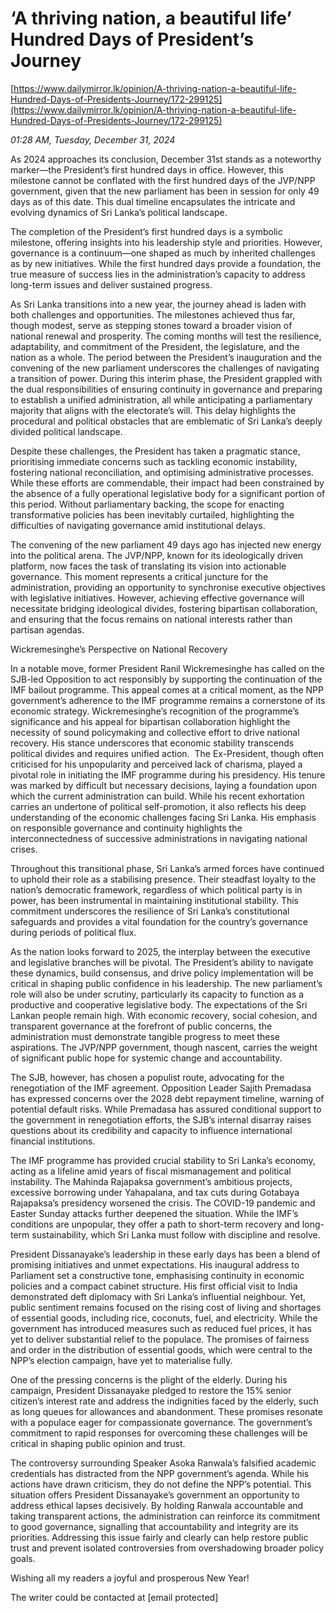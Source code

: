 # ‘A thriving nation, a beautiful life’ Hundred Days of President’s Journey

[https://www.dailymirror.lk/opinion/A-thriving-nation-a-beautiful-life-Hundred-Days-of-Presidents-Journey/172-299125](https://www.dailymirror.lk/opinion/A-thriving-nation-a-beautiful-life-Hundred-Days-of-Presidents-Journey/172-299125)

*01:28 AM, Tuesday, December 31, 2024*

As 2024 approaches its conclusion, December 31st stands as a noteworthy marker—the President’s first hundred days in office. However, this milestone cannot be conflated with the first hundred days of the JVP/NPP government, given that the new parliament has been in session for only 49 days as of this date. This dual timeline encapsulates the intricate and evolving dynamics of Sri Lanka’s political landscape.

The completion of the President’s first hundred days is a symbolic milestone, offering insights into his leadership style and priorities. However, governance is a continuum—one shaped as much by inherited challenges as by new initiatives. While the first hundred days provide a foundation, the true measure of success lies in the administration’s capacity to address long-term issues and deliver sustained progress.

As Sri Lanka transitions into a new year, the journey ahead is laden with both challenges and opportunities. The milestones achieved thus far, though modest, serve as stepping stones toward a broader vision of national renewal and prosperity. The coming months will test the resilience, adaptability, and commitment of the President, the legislature, and the nation as a whole. The period between the President’s inauguration and the convening of the new parliament underscores the challenges of navigating a transition of power. During this interim phase, the President grappled with the dual responsibilities of ensuring continuity in governance and preparing to establish a unified administration, all while anticipating a parliamentary majority that aligns with the electorate’s will. This delay highlights the procedural and political obstacles that are emblematic of Sri Lanka’s deeply divided political landscape.

Despite these challenges, the President has taken a pragmatic stance, prioritising immediate concerns such as tackling economic instability, fostering national reconciliation, and optimising administrative processes. While these efforts are commendable, their impact had been constrained by the absence of a fully operational legislative body for a significant portion of this period. Without parliamentary backing, the scope for enacting transformative policies has been inevitably curtailed, highlighting the difficulties of navigating governance amid institutional delays.

The convening of the new parliament 49 days ago has injected new energy into the political arena. The JVP/NPP, known for its ideologically driven platform, now faces the task of translating its vision into actionable governance. This moment represents a critical juncture for the administration, providing an opportunity to synchronise executive objectives with legislative initiatives. However, achieving effective governance will necessitate bridging ideological divides, fostering bipartisan collaboration, and ensuring that the focus remains on national interests rather than partisan agendas.

Wickremesinghe’s Perspective on National Recovery

In a notable move, former President Ranil Wickremesinghe has called on the SJB-led Opposition to act responsibly by supporting the continuation of the IMF bailout programme. This appeal comes at a critical moment, as the NPP government’s adherence to the IMF programme remains a cornerstone of its economic strategy. Wickremesinghe’s recognition of the programme’s significance and his appeal for bipartisan collaboration highlight the necessity of sound policymaking and collective effort to drive national recovery. His stance underscores that economic stability transcends political divides and requires unified action.  The Ex-President, though often criticised for his unpopularity and perceived lack of charisma, played a pivotal role in initiating the IMF programme during his presidency. His tenure was marked by difficult but necessary decisions, laying a foundation upon which the current administration can build. While his recent exhortation carries an undertone of political self-promotion, it also reflects his deep understanding of the economic challenges facing Sri Lanka. His emphasis on responsible governance and continuity highlights the interconnectedness of successive administrations in navigating national crises.

Throughout this transitional phase, Sri Lanka’s armed forces have continued to uphold their role as a stabilising presence. Their steadfast loyalty to the nation’s democratic framework, regardless of which political party is in power, has been instrumental in maintaining institutional stability. This commitment underscores the resilience of Sri Lanka’s constitutional safeguards and provides a vital foundation for the country’s governance during periods of political flux.

As the nation looks forward to 2025, the interplay between the executive and legislative branches will be pivotal. The President’s ability to navigate these dynamics, build consensus, and drive policy implementation will be critical in shaping public confidence in his leadership. The new parliament’s role will also be under scrutiny, particularly its capacity to function as a productive and cooperative legislative body. The expectations of the Sri Lankan people remain high. With economic recovery, social cohesion, and transparent governance at the forefront of public concerns, the administration must demonstrate tangible progress to meet these aspirations. The JVP/NPP government, though nascent, carries the weight of significant public hope for systemic change and accountability.

The SJB, however, has chosen a populist route, advocating for the renegotiation of the IMF agreement. Opposition Leader Sajith Premadasa has expressed concerns over the 2028 debt repayment timeline, warning of potential default risks. While Premadasa has assured conditional support to the government in renegotiation efforts, the SJB’s internal disarray raises questions about its credibility and capacity to influence international financial institutions.

The IMF programme has provided crucial stability to Sri Lanka’s economy, acting as a lifeline amid years of fiscal mismanagement and political instability. The Mahinda Rajapaksa government’s ambitious projects, excessive borrowing under Yahapalana, and tax cuts during Gotabaya Rajapaksa’s presidency worsened the crisis. The COVID-19 pandemic and Easter Sunday attacks further deepened the situation. While the IMF’s conditions are unpopular, they offer a path to short-term recovery and long-term sustainability, which Sri Lanka must follow with discipline and resolve.

President Dissanayake’s leadership in these early days has been a blend of promising initiatives and unmet expectations. His inaugural address to Parliament set a constructive tone, emphasising continuity in economic policies and a compact cabinet structure. His first official visit to India demonstrated deft diplomacy with Sri Lanka’s influential neighbour. Yet, public sentiment remains focused on the rising cost of living and shortages of essential goods, including rice, coconuts, fuel, and electricity. While the government has introduced measures such as reduced fuel prices, it has yet to deliver substantial relief to the populace. The promises of fairness and order in the distribution of essential goods, which were central to the NPP’s election campaign, have yet to materialise fully.

One of the pressing concerns is the plight of the elderly. During his campaign, President Dissanayake pledged to restore the 15% senior citizen’s interest rate and address the indignities faced by the elderly, such as long queues for allowances and abandonment. These promises resonate with a populace eager for compassionate governance. The government’s commitment to rapid responses for overcoming these challenges will be critical in shaping public opinion and trust.

The controversy surrounding Speaker Asoka Ranwala’s falsified academic credentials has distracted from the NPP government’s agenda. While his actions have drawn criticism, they do not define the NPP’s potential. This situation offers President Dissanayake’s government an opportunity to address ethical lapses decisively. By holding Ranwala accountable and taking transparent actions, the administration can reinforce its commitment to good governance, signalling that accountability and integrity are its priorities. Addressing this issue fairly and clearly can help restore public trust and prevent isolated controversies from overshadowing broader policy goals.

Wishing all my readers a joyful and prosperous New Year!

The writer could be contacted at [email protected]

